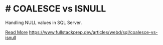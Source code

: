 # # COALESCE vs ISNULL

Handling NULL values in SQL Server.

[Read More](https://www.fullstackprep.dev/articles/webd/sql/coalesce-vs-isnull) https://www.fullstackprep.dev/articles/webd/sql/coalesce-vs-isnull